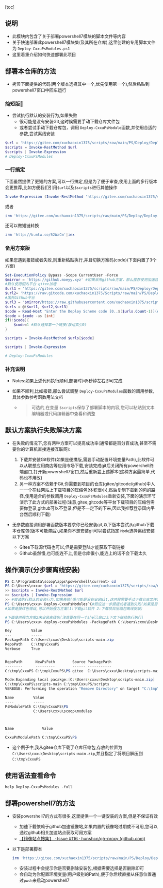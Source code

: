 [toc]

## 说明

- 此模块内包含了关于部署powershell7模块的脚本文件等内容
- 关于快速部署此powershell7模块集(及其所在仓库),这里创建的专用脚本文件为 `Deploy-CxxuPsModules.ps1`
- 这里着重介绍如何快速部署此项目

## 部署本仓库的方法

- 拷贝下面提供的代码(两个版本选择其中一个,优先使用第一个),然后粘贴到powershell7窗口中回车运行

### 简短版👺

- 尝试执行默认的安装行为,如果失败
  - 很可能是没有安装Git,这时候需要手动下载仓库文件包
  - 或者尝试手动下载仓库包，调用 `Deploy-CxxuPsModule`函数,并使用合适的参数,尝试离线安装

```powershell
$url = 'https://gitee.com/xuchaoxin1375/scripts/raw/main/PS/Deploy/Deploy-CxxuPsModules.ps1'
$scripts = Invoke-RestMethod $url
$scripts | Invoke-Expression
# Deploy-CxxuPsModules 
```

### 一行搞定

下面虽然提供了更短的方案,可以一行搞定,但是为了便于审查,使用上面的多行版本会更推荐,比如方便我们引用`$url`以及`$scripts`进行其他操作

```powershell
Invoke-Expression (Invoke-RestMethod 'https://gitee.com/xuchaoxin1375/scripts/raw/main/PS/Deploy/Deploy-CxxuPsModules.ps1')

```

或者

```powershell
irm 'https://gitee.com/xuchaoxin1375/scripts/raw/main/PS/Deploy/Deploy-CxxuPsModules.ps1'|iex
```

还可以做短链转换

```powershell
irm 'http://b.mtw.so/62WaCm'|iex
```



### 备用方案版

如果您遇到报错或者失败,则重新粘贴执行,并且切换方案码(code)(下面内置了3个方案)

```powershell
Set-ExecutionPolicy Bypass -Scope CurrentUser -Force
$mirror = 'https://github.moeyy.xyz' #如果采用github方案，那么推荐使用加速镜像来下载脚本文件，如果此镜像不可用，请自行搜搜可用镜像，然后替换此值即可
#默认使用国内平台 gitee加速
$url1 = 'https://gitee.com/xuchaoxin1375/scripts/raw/main/PS/Deploy/Deploy-CxxuPsModules.ps1'
$url2= 'https://raw.gitcode.com/xuchaoxin1375/Scripts/raw/main/PS/Deploy/Deploy-CxxuPsModules.ps1'
#国外Github平台
$url3 = "$mirror/https://raw.githubusercontent.com/xuchaoxin1375/scripts/refs/heads/main/PS/Deploy/Deploy-CxxuPsModules.ps1"
$urls = @($url1, $url2,$url3)
$code = Read-Host "Enter the Deploy Scheme code [0..$($urls.Count-1)](default:1)"
$code = $code -as [int]
if(!$code){
	$code=1 #默认选择第一个链接(数组索引0)
}

$scripts = Invoke-RestMethod $urls[$code]

$scripts | Invoke-Expression

# Deploy-CxxuPsModules 

```

### 补充说明

- Notes:如果上述代码执行顺利,部署时间5秒钟左右即可完成
- 如果不顺利,比如报错,那么尝试调整 `Deploy-CxxuPsModules`函数的调用参数,具体参数参考函数用法文档

  - > 可选的,在变量 `$scripts`保存了部署脚本的内容,您可以粘贴到文本编辑器或代码编辑器中查看和调整
    >

## 默认方案执行失败解决方案

- 在失败的情况下,您有两种方案可以提高成功率(通常都是百分百成功,甚至不需要你的计算机直接连接互联网):

  1. 下载并安装Git软件(如果是便携版,需要手动配置环境变量Path),此软件可以从联想应用商店等应用市场下载,安装完成git后关闭所有powershell终端窗口,打开新powershell7窗口,然后重新尝上述脚本(这种方案最简单,代码也不用改)
  2. 另一种方案不依赖于Git,你需要到项目的仓库(gitee/gitcode/github)中人一一个在线网站上下载项目的压缩包(体积很小),然后复制下载到的包的路径,使用适合的参数调用 `Deploy-CxxuPsModules`重新安装,下面的演示环节演示了此方式的部署过程(注意,gitee,gitcode等平台下载项目的压缩包需要你登录,github可以不登录,但是不一定下的下来,因此我推荐登录国内平台然后顺利下载)
- 无参数直接调用部署函数版本要求你已经安装git,以下版本尝试从github下载本仓库包(版本可能滞后),如果你不想安装git可以尝试指定 `Mode`选择离线安装以下方案

  - Gitee下载源代码也可以,但是需要登陆才能获取下载链接
  - Github虽然慢,也可能连不上,但是仓库很小,能连上的话不会下载太久

## 操作演示(分步骤离线安装)

```powershell
PS C:\ProgramData\scoop\apps\powershell\current> cd
PS C:\Users\cxxu> $url = 'https://gitee.com/xuchaoxin1375/scripts/raw/main/PS/Deploy/Deploy-CxxuPsModules.ps1'
>> $scripts = Invoke-RestMethod $url
>> $scripts | Invoke-Expression
>> #尝试执行默认的安装行为,如果失败(很可能是没有安装Git,这时候需要手动下载仓库文件包),尝试手动调用Deploy-CxxuPsModule函数,并使用合适的参数,尝试离线安装
PS C:\Users\cxxu> Deploy-CxxuPsModules^C#假设这一步报错或者遇到失败(如果是目录名冲突,那么您可在调用`Deploy-CxxuPsModules`时使用路径RepoPath参数新指定取值,或者使用Force选项)
#如果是报红色错误,可以开始强力方案(1:下载git软件 2:下载项目压缩包离线安装)

#下面使用强力方案2来安装离线包(注意要在同一个shell窗口上下文下继续执行执行)
PS C:\Users\cxxu> deploy-cxxuPsModules -PackagePath C:\Users\cxxu\Desktop\scripts-main.zip -RepoPath C:\tmp\CxxuPS -Verbose

Key         Value
---         -----
PackagePath C:\Users\cxxu\Desktop\scripts-main.zip
RepoPath    C:\tmp\CxxuPS
Verbose     True


RepoPath      NewPsPath        Source PackagePath                            Mode    Force
--------      ---------        ------ -----------                            ----    -----
C:\tmp\CxxuPS C:\tmp\CxxuPS\PS gitee  C:\Users\cxxu\Desktop\scripts-main.zip Default False

Mode:Expanding local pacakge:[C:\Users\cxxu\Desktop\scripts-main.zip]
C:\tmp\CxxuPS\scripts-main C:\tmp\CxxuPS/scripts
VERBOSE: Performing the operation "Remove Directory" on target "C:\tmp\CxxuPS\scripts-main".

Name         Value
----         -----
PsModulePath C:\tmp\CxxuPS\PS
             C:\Users\cxxu\scoop\modules



Name             Value
----             -----
CxxuPsModulePath C:\tmp\CxxuPS\PS


```

- 这个例子中,我从gitee仓库下载了仓库压缩包,存放的位置为 `C:\Users\cxxu\Desktop\scripts-main.zip`,并且指定了将项目解压到 `C:\tmp\CxxuPS`

## 使用语法查看命令

```powershell
help Deploy-CxxuPsModules -full
```

## 部署powershell7的方法

- 安装powershell7的方式有很多,这里提供一个一键安装的方案,但是不保证有效
  - 加速下载依赖于github加速镜像站,如果内置的镜像站过期或不可用,您可以通过github相关加速站点获取可用方案
  - [【镜像站点搜集】 · Issue #116 · hunshcn/gh-proxy (github.com)](https://github.com/hunshcn/gh-proxy/issues/116#issuecomment-2339526975)

- 以下是部署脚本

  ```powershell
  irm 'https://gitee.com/xuchaoxin1375/scripts/raw/main/PS/Deploy/Deploy-Pwsh7Portable.ps1'|iex
  ```

  - 安装过程中会提示你是否要删除安装包,根据需要选择是否删除即可
  - 会自动为你配置环境变量(用户级别的Path),便于你后续直接从任意位置通过`pwsh`来启动powershell7
